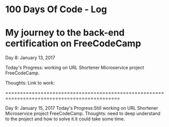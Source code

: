 # 100 Days Of Code - Log
# My journey to the back-end certification on FreeCodeCamp

Day 8: January 13, 2017 

Today's Progress: working on URL Shortener Microservice project FreeCodeCamp.

Thoughts: 
Link to work: 

=============================================================================================

Day 9: January 15, 2017 
Today's Progress:Still working on URL Shortener Microservice project FreeCodeCamp.
Thoughts: need to deep understand to the project and how to solve it.it could take some time.
